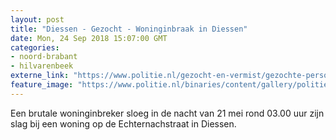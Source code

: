 ```yaml
---
layout: post
title: "Diessen - Gezocht - Woninginbraak in Diessen"
date: Mon, 24 Sep 2018 15:07:00 GMT
categories: 
- noord-brabant 
- hilvarenbeek 
externe_link: "https://www.politie.nl/gezocht-en-vermist/gezochte-personen/2018/september/08-woninginbraak-in-diessen.html"
feature_image: "https://www.politie.nl/binaries/content/gallery/politie/gezocht/verdachten/2018/september/09-ob/180924bb/diessen-1.jpg"
---
```


Een brutale woninginbreker sloeg in de nacht van 21 mei rond 03.00 uur zijn slag bij een woning op de Echternachstraat in Diessen.
